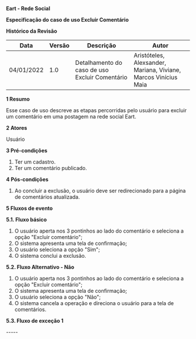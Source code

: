**Eart - Rede Social**

**Especificação do caso de uso
Excluir Comentário**

**Histórico da Revisão**

| **Data**   | **Versão** | **Descrição**                              | **Autor**                                                    |
| ---------- | ---------- | ------------------------------------------ | ------------------------------------------------------------ |
  | 04/01/2022 | 1.0        | Detalhamento do caso de uso Excluir Comentário | Aristóteles, Alexsander, Mariana, Viviane, Marcos Vinícius Maia |

**1 Resumo**

Esse caso de uso descreve as etapas percorridas pelo usuário para excluir um comentário em uma postagem na rede social Eart.

**2 Atores**

Usuário

**3 Pré-condições**

1. Ter um cadastro.
2. Ter um comentário publicado.

**4 Pós-condições**

1. Ao concluir a exclusão, o usuário deve ser redirecionado para a página de comentários atualizada.

**5 Fluxos de evento**

**5.1. Fluxo básico**
1. O usuário aperta nos 3 pontinhos ao lado do comentário e seleciona a opção "Excluir comentário";
2. O sistema apresenta uma tela de confirmação;
3. O usuário seleciona a opção "Sim";
4. O sistema conclui a exclusão.

**5.2. Fluxo Alternativo - Não**
1. O usuário aperta nos 3 pontinhos ao lado do comentário e seleciona a opção "Excluir comentário";
2. O sistema apresenta uma tela de confirmação;
3. O usuário seleciona a opção "Não";
4. O sistema cancela a operação e direciona o usuário para a tela de comentários.

**5.3. Fluxo de exceção 1**

\-----
